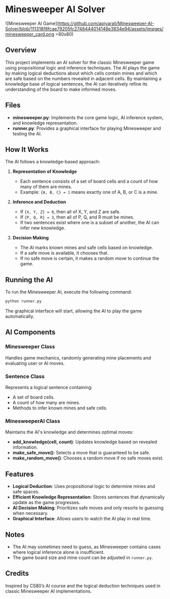 # Minesweeper AI Solver

![Minesweeper AI Game](https://github.com/apiyarali/Minesweeper-AI-Solver/blob/111318f8fcae79205fc2748444014148e3834e94/assets/images/minesweeper_card.png =80x80)

## Overview
This project implements an AI solver for the classic Minesweeper game using propositional logic and inference techniques. The AI plays the game by making logical deductions about which cells contain mines and which are safe based on the numbers revealed in adjacent cells. By maintaining a knowledge base of logical sentences, the AI can iteratively refine its understanding of the board to make informed moves.

## Files
- **minesweeper.py**: Implements the core game logic, AI inference system, and knowledge representation.
- **runner.py**: Provides a graphical interface for playing Minesweeper and testing the AI.

## How It Works
The AI follows a knowledge-based approach:
1. **Representation of Knowledge**
   - Each sentence consists of a set of board cells and a count of how many of them are mines.
   - Example: `{A, B, C} = 1` means exactly one of A, B, or C is a mine.

2. **Inference and Deduction**
   - If `{X, Y, Z} = 0`, then all of X, Y, and Z are safe.
   - If `{P, Q, R} = 3`, then all of P, Q, and R must be mines.
   - If two sentences exist where one is a subset of another, the AI can infer new knowledge.

3. **Decision Making**
   - The AI marks known mines and safe cells based on knowledge.
   - If a safe move is available, it chooses that.
   - If no safe move is certain, it makes a random move to continue the game.

## Running the AI
To run the Minesweeper AI, execute the following command:
```sh
python runner.py
```
The graphical interface will start, allowing the AI to play the game automatically.

## AI Components
### Minesweeper Class
Handles game mechanics, randomly generating mine placements and evaluating user or AI moves.

### Sentence Class
Represents a logical sentence containing:
- A set of board cells.
- A count of how many are mines.
- Methods to infer known mines and safe cells.

### MinesweeperAI Class
Maintains the AI's knowledge and determines optimal moves:
- **add_knowledge(cell, count)**: Updates knowledge based on revealed information.
- **make_safe_move()**: Selects a move that is guaranteed to be safe.
- **make_random_move()**: Chooses a random move if no safe moves exist.

## Features
- **Logical Deduction**: Uses propositional logic to determine mines and safe spaces.
- **Efficient Knowledge Representation**: Stores sentences that dynamically update as the game progresses.
- **AI Decision Making**: Prioritizes safe moves and only resorts to guessing when necessary.
- **Graphical Interface**: Allows users to watch the AI play in real time.

## Notes
- The AI may sometimes need to guess, as Minesweeper contains cases where logical inference alone is insufficient.
- The game board size and mine count can be adjusted in `runner.py`.

## Credits
Inspired by CS80’s AI course and the logical deduction techniques used in classic Minesweeper AI implementations.

